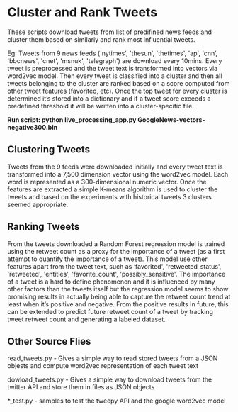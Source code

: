 # Cluster and Rank Tweets

These scripts download tweets from list of predifined news feeds and cluster them based on similariy and rank most influential tweets.

Eg:
Tweets from 9 news feeds ('nytimes', 'thesun', 'thetimes', 'ap', 'cnn’, 'bbcnews', 'cnet', 'msnuk', 'telegraph') are download every 10mins. Every tweet is preprocessed and the tweet text is transformed into vectors via word2vec model. 
Then every tweet is classified into a cluster and then all tweets belonging to the cluster are ranked based on a score computed from other tweet features (favorited, etc). Once the top tweet for every cluster is determined it’s stored into a dictionary and if a tweet score exceeds a predefined threshold it will be written into a cluster-specific file.

**Run script: python live_processing_app.py GoogleNews-vectors-negative300.bin**

## Clustering Tweets

Tweets from the 9 feeds were downloaded initially and every tweet text is transformed into a 7,500 dimension vector using the word2vec model. Each word is represented as a 300-dimensional numeric vector. Once the features are extracted a simple K-means algorithm is used to cluster the tweets and based on the experiments with historical tweets 3 clusters seemed appropriate. 

## Ranking Tweets

From the tweets downloaded a Random Forest regression model is trained using the retweet count as a proxy for the importance of a tweet (as a first attempt to quantify the importance of a tweet). This model use other features apart from the tweet text, such as ‘favorited',  'retweeted_status',  'retweeted',  'entities',  'favorite_count',  'possibly_sensitive'. The importance of a tweet is a hard to define phenomenon and it is influenced by many other factors than the tweets itself but the regression model seems to show promising results in actually being able to capture the retweet count trend at least when it’s positive and negative. From the positive results In future, this can be extended to predict future retweet count of a tweet by tracking tweet retweet count and generating a labeled dataset.
 

## Other Source Flies

read_tweets.py - Gives a simple way to read stored tweets from a JSON objests and compute word2vec representation of each tweet text

dowload_tweets.py - Gives a simple way to download tweets from the twitter API and store them in files as JSON objects

*_test.py - samples to test the tweepy  API and the google word2vec model
